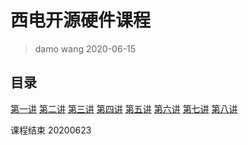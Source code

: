# 西电开源硬件课程

> damo wang
> 2020-06-15

## 目录

[第一讲](课件/1.md)
[第二讲](课件/2.md)
[第三讲](课件/3.md)
[第四讲](课件/4.md)
[第五讲](课件/5.md)
[第六讲](课件/6.md)
[第七讲](课件/7.md)
[第八讲](课件/8.md)

课程结束 20200623
